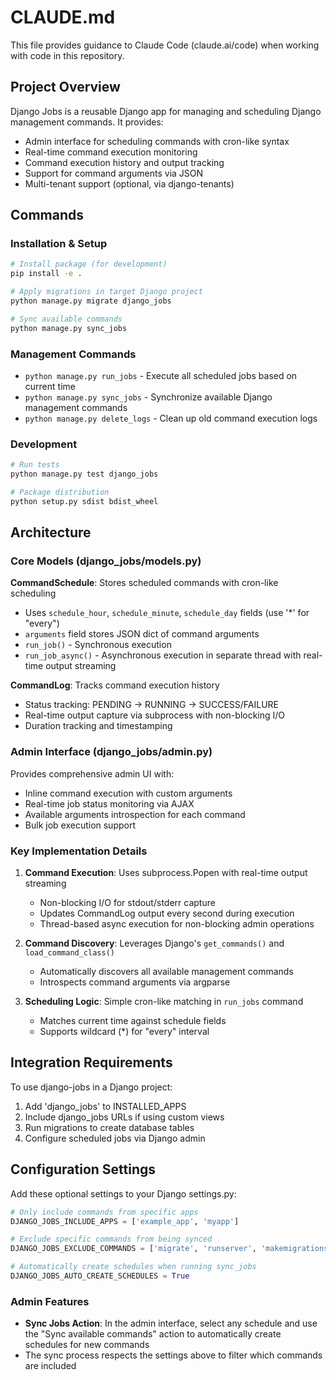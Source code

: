 # CLAUDE.md

This file provides guidance to Claude Code (claude.ai/code) when working with code in this repository.

## Project Overview

Django Jobs is a reusable Django app for managing and scheduling Django management commands. It provides:
- Admin interface for scheduling commands with cron-like syntax
- Real-time command execution monitoring
- Command execution history and output tracking
- Support for command arguments via JSON
- Multi-tenant support (optional, via django-tenants)

## Commands

### Installation & Setup
```bash
# Install package (for development)
pip install -e .

# Apply migrations in target Django project
python manage.py migrate django_jobs

# Sync available commands
python manage.py sync_jobs
```

### Management Commands
- `python manage.py run_jobs` - Execute all scheduled jobs based on current time
- `python manage.py sync_jobs` - Synchronize available Django management commands
- `python manage.py delete_logs` - Clean up old command execution logs

### Development
```bash
# Run tests
python manage.py test django_jobs

# Package distribution
python setup.py sdist bdist_wheel
```

## Architecture

### Core Models (django_jobs/models.py)

**CommandSchedule**: Stores scheduled commands with cron-like scheduling
- Uses `schedule_hour`, `schedule_minute`, `schedule_day` fields (use '*' for "every")
- `arguments` field stores JSON dict of command arguments
- `run_job()` - Synchronous execution
- `run_job_async()` - Asynchronous execution in separate thread with real-time output streaming

**CommandLog**: Tracks command execution history
- Status tracking: PENDING → RUNNING → SUCCESS/FAILURE
- Real-time output capture via subprocess with non-blocking I/O
- Duration tracking and timestamping

### Admin Interface (django_jobs/admin.py)

Provides comprehensive admin UI with:
- Inline command execution with custom arguments
- Real-time job status monitoring via AJAX
- Available arguments introspection for each command
- Bulk job execution support

### Key Implementation Details

1. **Command Execution**: Uses subprocess.Popen with real-time output streaming
   - Non-blocking I/O for stdout/stderr capture
   - Updates CommandLog output every second during execution
   - Thread-based async execution for non-blocking admin operations

2. **Command Discovery**: Leverages Django's `get_commands()` and `load_command_class()`
   - Automatically discovers all available management commands
   - Introspects command arguments via argparse

3. **Scheduling Logic**: Simple cron-like matching in `run_jobs` command
   - Matches current time against schedule fields
   - Supports wildcard (*) for "every" interval

## Integration Requirements

To use django-jobs in a Django project:
1. Add 'django_jobs' to INSTALLED_APPS
2. Include django_jobs URLs if using custom views
3. Run migrations to create database tables
4. Configure scheduled jobs via Django admin

## Configuration Settings

Add these optional settings to your Django settings.py:

```python
# Only include commands from specific apps
DJANGO_JOBS_INCLUDE_APPS = ['example_app', 'myapp']

# Exclude specific commands from being synced
DJANGO_JOBS_EXCLUDE_COMMANDS = ['migrate', 'runserver', 'makemigrations']

# Automatically create schedules when running sync_jobs
DJANGO_JOBS_AUTO_CREATE_SCHEDULES = True
```

### Admin Features

- **Sync Jobs Action**: In the admin interface, select any schedule and use the "Sync available commands" action to automatically create schedules for new commands
- The sync process respects the settings above to filter which commands are included
